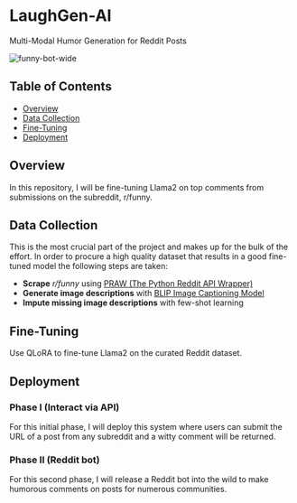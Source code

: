# LaughGen-AI
Multi-Modal Humor Generation for Reddit Posts

![funny-bot-wide](https://github.com/jrbarclay37/LaughGen-AI/blob/main/images/funny-bot-wide.png?raw=true)

## Table of Contents

- [Overview](#overview)
- [Data Collection](#data-collection)
- [Fine-Tuning](#fine-tuning)
- [Deployment](#deployment)

## Overview

In this repository, I will be fine-tuning Llama2 on top comments from submissions on the subreddit, r/funny. 

## Data Collection
This is the most crucial part of the project and makes up for the bulk of the effort. In order to procure a high quality dataset that results in a good fine-tuned model the following steps are taken:
- **Scrape** *r/funny* using [PRAW (The Python Reddit API Wrapper)](https://praw.readthedocs.io/en/stable/)
- **Generate image descriptions** with [BLIP Image Captioning Model](https://huggingface.co/Salesforce/blip-image-captioning-large)
- **Impute missing image descriptions** with few-shot learning

## Fine-Tuning
Use QLoRA to fine-tune Llama2 on the curated Reddit dataset.

## Deployment

### Phase I (Interact via API)
For this initial phase, I will deploy this system where users can submit the URL of a post from any subreddit and a witty comment will be returned. 

### Phase II (Reddit bot)
For this second phase, I will release a Reddit bot into the wild to make humorous comments on posts for numerous communities.
